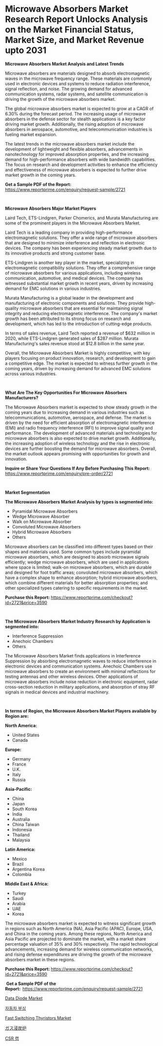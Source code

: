 <p><h1>Microwave Absorbers Market Research Report Unlocks Analysis on the Market Financial Status, Market Size, and Market Revenue upto 2031</h1></p><p><strong>Microwave Absorbers Market Analysis and Latest Trends</strong></p>
<p><p>Microwave absorbers are materials designed to absorb electromagnetic waves in the microwave frequency range. These materials are commonly used in electronic devices and systems to reduce radiation interference, signal reflection, and noise. The growing demand for advanced communication systems, radar systems, and satellite communication is driving the growth of the microwave absorbers market.</p><p>The global microwave absorbers market is expected to grow at a CAGR of 6.30% during the forecast period. The increasing usage of microwave absorbers in the defense sector for stealth applications is a key factor driving market growth. Additionally, the rising adoption of microwave absorbers in aerospace, automotive, and telecommunication industries is fueling market expansion.</p><p>The latest trends in the microwave absorbers market include the development of lightweight and flexible absorbers, advancements in nanotechnology for improved absorption properties, and the increasing demand for high-performance absorbers with wide bandwidth capabilities. The focus on research and development activities to enhance the efficiency and effectiveness of microwave absorbers is expected to further drive market growth in the coming years.</p></p>
<p><strong>Get a Sample PDF of the Report:&nbsp;</strong> <a href="https://www.reportprime.com/enquiry/request-sample/2721">https://www.reportprime.com/enquiry/request-sample/2721</a></p>
<p>&nbsp;</p>
<p><strong>Microwave Absorbers Major Market Players</strong></p>
<p><p>Laird Tech, ETS-Lindgren, Parker Chomerics, and Murata Manufacturing are some of the prominent players in the Microwave Absorbers Market.</p><p>Laird Tech is a leading company in providing high-performance electromagnetic solutions. They offer a wide range of microwave absorbers that are designed to minimize interference and reflection in electronic devices. The company has been experiencing steady market growth due to its innovative products and strong customer base.</p><p>ETS-Lindgren is another key player in the market, specializing in electromagnetic compatibility solutions. They offer a comprehensive range of microwave absorbers for various applications, including wireless communication, automotive, and medical devices. The company has witnessed substantial market growth in recent years, driven by increasing demand for EMC solutions in various industries.</p><p>Murata Manufacturing is a global leader in the development and manufacturing of electronic components and solutions. They provide high-quality microwave absorbers that are essential for maintaining signal integrity and reducing electromagnetic interference. The company's market growth has been attributed to its strong focus on research and development, which has led to the introduction of cutting-edge products.</p><p>In terms of sales revenue, Laird Tech reported a revenue of $632 million in 2020, while ETS-Lindgren generated sales of $287 million. Murata Manufacturing's sales revenue stood at $12.8 billion in the same year.</p><p>Overall, the Microwave Absorbers Market is highly competitive, with key players focusing on product innovation, research, and development to gain a competitive edge. The market is expected to witness further growth in the coming years, driven by increasing demand for advanced EMC solutions across various industries.</p></p>
<p>&nbsp;</p>
<p><strong>What Are The Key Opportunities For Microwave Absorbers Manufacturers?</strong></p>
<p><p>The Microwave Absorbers market is expected to show steady growth in the coming years due to increasing demand in various industries such as telecommunications, automotive, aerospace, and defense. The market is driven by the need for efficient absorption of electromagnetic interference (EMI) and radio frequency interference (RFI) to improve signal quality and performance. The development of advanced materials and technologies for microwave absorbers is also expected to drive market growth. Additionally, the increasing adoption of wireless technology and the rise in electronic devices are further boosting the demand for microwave absorbers. Overall, the market outlook appears promising with opportunities for growth and innovation.</p></p>
<p><strong>Inquire or Share Your Questions If Any Before Purchasing This Report:</strong> <a href="https://www.reportprime.com/enquiry/pre-order/2721">https://www.reportprime.com/enquiry/pre-order/2721</a></p>
<p>&nbsp;</p>
<p><strong>Market Segmentation</strong></p>
<p><strong>The Microwave Absorbers Market Analysis by types is segmented into:</strong></p>
<p><ul><li>Pyramidal Microwave Absorbers</li><li>Wedge Microwave Absorber</li><li>Walk on Microwave Absorber</li><li>Convoluted Microwave Absorbers</li><li>Hybrid Microwave Absorbers</li><li>Others</li></ul></p>
<p><p>Microwave absorbers can be classified into different types based on their shapes and materials used. Some common types include pyramidal microwave absorbers, which are designed to absorb microwave signals efficiently; wedge microwave absorbers, which are used in applications where space is limited; walk-on microwave absorbers, which are durable and designed for foot traffic areas; convoluted microwave absorbers, which have a complex shape to enhance absorption; hybrid microwave absorbers, which combine different materials for better absorption properties; and other specialized types catering to specific requirements in the market.</p></p>
<p><strong>Purchase this Report:&nbsp;</strong><a href="https://www.reportprime.com/checkout?id=2721&price=3590">https://www.reportprime.com/checkout?id=2721&price=3590</a></p>
<p>&nbsp;</p>
<p><strong>The Microwave Absorbers Market Industry Research by Application is segmented into:</strong></p>
<p><ul><li>Interference Suppression</li><li>Anechoic Chambers</li><li>Others</li></ul></p>
<p><p>The Microwave Absorbers Market finds applications in Interference Suppression by absorbing electromagnetic waves to reduce interference in electronic devices and communication systems. Anechoic Chambers use microwave absorbers to create an environment with minimal reflections for testing antennas and other wireless devices. Other applications of microwave absorbers include noise reduction in electronic equipment, radar cross-section reduction in military applications, and absorption of stray RF signals in medical devices and industrial machinery.</p></p>
<p>&nbsp;</p>
<p><strong>In terms of Region, the Microwave Absorbers Market Players available by Region are:</strong></p>
<p>
    <p> <strong> North America: </strong>
        <ul>
            <li>United States</li>
            <li>Canada</li>
        </ul>
        </p> 
    <p> <strong> Europe: </strong>
        <ul>
            <li>Germany</li>
            <li>France</li>
            <li>U.K.</li>
            <li>Italy</li>
            <li>Russia</li>
        </ul>
        </p> 
    <p> <strong> Asia-Pacific: </strong>
        <ul>
            <li>China</li>
            <li>Japan</li>
            <li>South Korea</li>
            <li>India</li>
            <li>Australia</li>
            <li>China Taiwan</li>
            <li>Indonesia</li>
            <li>Thailand</li>
            <li>Malaysia</li>
        </ul>
        </p> 
    <p> <strong> Latin America: </strong>
        <ul>
            <li>Mexico</li>
            <li>Brazil</li>
            <li>Argentina Korea</li>
            <li>Colombia</li>
        </ul>
        </p> 
    <p> <strong> Middle East & Africa: </strong>
        <ul>
            <li>Turkey</li>
            <li>Saudi</li>
            <li>Arabia</li>
            <li>UAE</li>
            <li>Korea</li>
        </ul>
    </p>
    </p>
<p><p>The microwave absorbers market is expected to witness significant growth in regions such as North America (NA), Asia Pacific (APAC), Europe, USA, and China in the coming years. Among these regions, North America and Asia Pacific are projected to dominate the market, with a market share percentage valuation of 35% and 30% respectively. The rapid technological advancements, increasing demand for wireless communication networks, and rising defense expenditures are driving the growth of the microwave absorbers market in these regions.</p></p>
<p><strong>Purchase this Report: </strong><a href="https://www.reportprime.com/checkout?id=2721&price=3590">https://www.reportprime.com/checkout?id=2721&price=3590</a></p>
<p>&nbsp;<strong>Get a Sample PDF of the Report:&nbsp;&nbsp;</strong><a href="https://www.reportprime.com/enquiry/request-sample/2721">https://www.reportprime.com/enquiry/request-sample/2721</a></p>
<p><strong></strong></p>
<p><p><a href="https://medium.com/@rasauncoleman1/data-diode-market-insight-market-trends-growth-forecasted-from-2024-to-2031-b04618440b46">Data Diode Market</a></p><p><a href="https://medium.com/@verniemorar2023/%EC%9E%90%EB%8F%99%EC%B0%A8-%EB%B6%80%EC%8B%B1-%EC%8B%9C%EC%9E%A5-%EA%B7%9C%EB%AA%A8%EB%8A%94-%EA%B8%80%EB%A1%9C%EB%B2%8C-%EC%82%B0%EC%97%85%EC%97%90%EC%84%9C-%EA%B0%80%EC%9E%A5-%EC%A2%8B%EC%9D%80-%EB%A7%88%EC%BC%80%ED%8C%85-%EC%B1%84%EB%84%90%EC%9D%84-%EB%B3%B4%EC%97%AC%EC%A4%8D%EB%8B%88%EB%8B%A4-49e4623f3742">자동차 부싱</a></p><p><a href="https://github.com/Airanohannonzb68e5pb53oc1/Market-Research-Report-List-1/blob/main/fast-switching-thyristors-market.md">Fast Switching Thyristors Market</a></p><p><a href="https://github.com/AriMuller2009/Market-Research-Report-List-1/blob/main/963313912169.md">ガス浸炭炉</a></p><p><a href="https://github.com/JeromeRtyau89966/Market-Research-Report-List-1/blob/main/527451611446.md">CSR 랩</a></p></p>